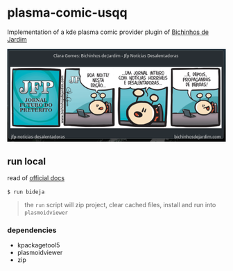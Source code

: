 # plasma-comic-usqq
Implementation of a kde plasma comic provider plugin of [Bichinhos de Jardim](http://bichinhosdejardim.com/)

![imagem](screenshot.png)

## run local
read of [official docs](https://develop.kde.org/docs/extend/plasma/comic-plugin/)

`$ run bideja`
> the `run` script will zip project, clear cached files, install and run into `plasmoidviewer`

### dependencies
* kpackagetool5
* plasmoidviewer
* zip
